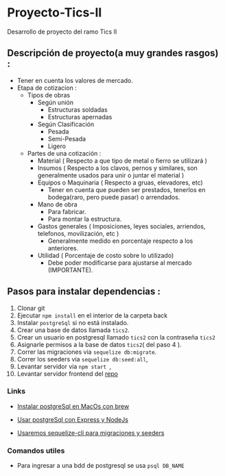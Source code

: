 # Proyecto-Tics-II
Desarrollo de proyecto del ramo Tics II

## Descripción de proyecto(a muy grandes rasgos) :
  - Tener en cuenta los valores de mercado.
  - Etapa de cotizacion :
    * Tipos de obras
      * Según unión
        * Estructuras soldadas
        * Estructuras apernadas
      * Según Clasificación
        * Pesada
        * Semi-Pesada
        * Ligero
    * Partes de una cotización :
      * Material ( Respecto a que tipo de metal o fierro se utilizará )
      * Insumos ( Respecto a los clavos, pernos y similares, son generalmente usados para unir o juntar el material )
      * Equipos o Maquinaria ( Respecto a gruas, elevadores, etc)
        - Tener en cuenta que pueden ser prestados, tenerlos en bodega(raro, pero puede pasar) o arrendados.
      * Mano de obra
        - Para fabricar.
        - Para montar la estructura.
      * Gastos generales ( Imposiciones, leyes sociales, arriendos, telefonos, movilización, etc )
        - Generalmente medido en porcentaje respecto a los anteriores.
      * Utilidad ( Porcentaje de costo sobre lo utilizado)
        - Debe poder modificarse para ajustarse al mercado (IMPORTANTE).

## Pasos para instalar dependencias :

1. Clonar git
2. Ejecutar ``` npm install ``` en el interior de la carpeta back
3. Instalar ``` postgreSql ``` si no está instalado.
4. Crear una base de datos llamada ``` tics2 ```.
4. Crear un usuario en postgresql llamado ``` tics2 ``` con la contraseña ``` tics2 ```
5. Asignarle permisos a la base de datos ``` tics2 ```( del paso 4 ).
6. Correr las migraciones via ``` sequelize db:migrate ```.
7. Correr los seeders via ``` sequelize db:seed:all ```,
8. Levantar servidor via ```npm start ```,
9. Levantar servidor frontend del [repo](https://github.com/IgnacioYanjari/Proyecto-Tics-II-front)



### Links

- [Instalar postgreSql en MacOs con brew](https://www.moncefbelyamani.com/how-to-install-postgresql-on-a-mac-with-homebrew-and-lunchy/)

- [Usar postgreSql con Express y NodeJs](https://scotch.io/tutorials/getting-started-with-node-express-and-postgres-using-sequelize)

- [Usaremos sequelize-cli para migraciones y seeders](http://docs.sequelizejs.com/manual/tutorial/migrations.html#configuration)

### Comandos utiles

- Para ingresar a una bdd de postgresql se usa ```psql DB_NAME```
